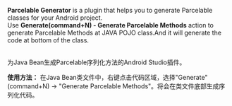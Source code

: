 <!-- Plugin description -->
**Parcelable Generator** is a plugin that helps you to generate Parcelable classes for your Android
project.<br>
Use **Generate(command+N) - Generate Parcelable Methods** action to generate Parcelable
Methods at JAVA
POJO class.And it will generate the code at bottom of the class.<br>

<br>
为Java Bean生成Parcelable序列化方法的Android Studio插件。<br>

**使用方法：** 在Java Bean类文件中，右键点击代码区域，选择"Generate"(command+N) -> "Generate Parcelable Methods"。将会在类文件底部生成序列化代码。<br>

<!-- Plugin description end -->
